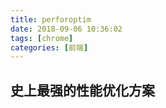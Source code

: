 ```yaml
---
title: perforoptim
date: 2018-09-06 10:36:02
tags: [chrome]
categories: [前端]
---
```


## 史上最强的性能优化方案
